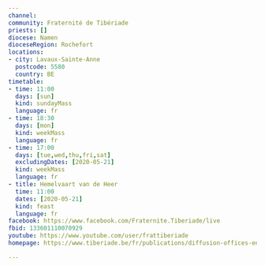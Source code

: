 ```yaml
---
channel:
community: Fraternité de Tibériade
priests: []
diocese: Namen
dioceseRegion: Rochefort
locations:
- city: Lavaux-Sainte-Anne
  postcode: 5580
  country: BE
timetable:
- time: 11:00
  days: [sun]
  kind: sundayMass
  language: fr
- time: 18:30
  days: [mon]
  kind: weekMass
  language: fr
- time: 17:00
  days: [tue,wed,thu,fri,sat]
  excludingDates: [2020-05-21]
  kind: weekMass
  language: fr
- title: Hemelvaart van de Heer
  time: 11:00
  dates: [2020-05-21]
  kind: feast
  language: fr
facebook: https://www.facebook.com/Fraternite.Tiberiade/live
fbid: 133601110070929
youtube: https://www.youtube.com/user/frattiberiade
homepage: https://www.tiberiade.be/fr/publications/diffusion-offices-en-live

---
```

